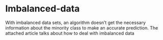 # Imbalanced-data

With imbalanced data sets, an algorithm doesn’t get the necessary information about the minority class to make an accurate prediction. The attached article talks about how to deal with imbalanced data
